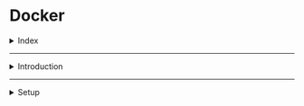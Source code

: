 # Docker

<details>
<summary>Index</summary>

## Index

- Introduction
- Setup
- Containerization
- Create Docker Process
- Basics
- Docker Commands
- Docker Compose

- </details>

---

<details>
<summary>Introduction</summary>

## Introduction

![Docker](./Assets/01-introduction/01-docker.jpg)

- Docker is a containerization software.
- containerization means the process of executing application inside the container is called containerization.
- using Docker we will run our application as a container.
- Docker is used to simplify our application deployment process.
- - Containers are lightweight, isolated environments that package applications and their dependencies.
- Docker will take care of required dependencies of our application like (install java application dependencies, python application dependencies, nodejs application dependencies).

- with Docker we can execute our application in any machine.
- Docker is an open-source platform for developing, shipping, and running applications in containers.

- To avoid Environmental issues, so we are going for Docker.
- Docker will download that application dependencies to execute our code.

- we no need to bather about OS (windows / linux / mac), it run same way on every environment.

### Virtualization

- Running one operating system inside another operating system is called Virtualization.

### Documentation

[https://docs.docker.com/reference/]

</details>

---

<details>
<summary>Setup</summary>

## Setup

1. Uninstall any previous Docker installations.
2. Enable virtualization on your machine.
3. Download and install Docker from Docker Hub. - [https://hub.docker.com/]
4. Enable necessary Windows features for Docker.
5. Start the Docker

<details>

---

<details>
<summary>Containerization</summary>

## Containerization

- Packaging application code and dependencies into a single unit called a container.
- Executing application as a container is called containerization.
- Container is an Virtual machine (linux VM) -> this is separate machine
- Every container is a separate Linux System.
- Every container contains source code, libraries and dependencies.

### Process of Containerization

1. Source code
2. pom.xml -> libraries information -> mavel downloads libraries
3. Dockerfile -> Dependencies information -> what softwares are required for run our application

</details>

---

<details>
<summary>Create Docker Process</summary>

## Create Docker Process

- Dockerfile -> It contains instructions to create Docker Image.
- Docker Image -> It contains code, libraries and dependencies.
- Docker hub -> A repository to store and share Docker images.

### docker image

1. compile
2. package (jar/war)
3. build docker image

</details>

---

<details>
<summary>Basics</summary>

## Basics

- Images
- Containers
- Volumes
</details>

---

<details>
<summary>docker commands</summary>

## docker commands

- initially start the Docker then run the docker commands.

### docker images

- It is used to check all the available docker images.
- image is a package which contains (code + dependencies)
- `docker images` - to display available docker images

### docker hub

- you can call docker hub is the docker registry.
- It is used to check all the available docker images.
- you can check your own images and public images.
- docker image contains (code + dependencies)
  - `docker pull <image_name>` or `docker image pull <image_name>` - download docker image
  - Ex : `docker pull hello-world` it downloads from docker hub

### docker run

- creating docker container
- `docker run <image_name>` or `docker run <image_id>` - create container with default container name
- Ex : `docker run hello-world`
- `docker run --name my-hello-world-one <image_name>` - create container with container name
- Ex : `docker run --name my-hello-world-one hello-world`

### port mapping

- `docker run -p <host_port>:<container_port> <image_name>` - run the application
- EX : `docker run -p 8080:8080 hello-world`

### delete the docker image

- first delete container then delete the image
- `docker rm <container_name>` or `docker rm <container_id>` - delete the container
- Ex : `docker rm my-hello-world-one`
- `docker rmi <image_name>` or `docker rmi <image_id>` - delete the docker image
- Ex : `docker rmi hello-world`

### detached mode

- After creating the container my terminal should be available to execute the further commands.
- If you want to run the container in the background instead, you can use the --detach (or -d ) flag. This starts the container without occupying your terminal.
- we can use terminal for other commands.
- `docker run -d -p 8080:8080 <image_name>` - run the application in detached mode
- Ex : `docker run --name my-hello-world-one -d -p 8081:8081 hello-world`

### display containers

- `docker ps` - to display all the running containers
- `docker ps -a` - to display running and stopped containers

### stop the container

- `docker stop <container_name>` or `docker stop <container_id>` - to stop the running container
- Ex : `docker stop my-hello-world-one`

### start the container

- `docker start <container_name>` or `docker start <container_id>` - to start the stopped container
- Ex : `docker start my-hello-world-one`

### system prune

- `docker system prune -a` - to delete un-used images + stopped containers

### docker logs

- `docker logs <container_id` - to see container logs

### docker command

- `docker run -d -p 9090:9090 --name my-container-one hello-world`

* -d represents detached mode
* -p represents port mapping
* --name represents name of the container

</details>

---

<details>
<summary>Docker Compose</summary>

## Docker Compose

- Write Docker Compose file - use yaml
- Run Docker Compose file `docker-compose -f fileName.yaml up`

</details>

---
